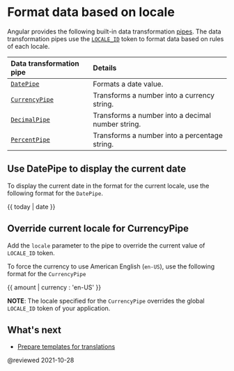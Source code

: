 # Format data based on locale

Angular provides the following built-in data transformation [pipes][AioGuideGlossaryPipe].  The data transformation pipes use the [`LOCALE_ID`][AioApiCoreLocaleId] token to format data based on rules of each locale.

| Data transformation pipe | Details |
|:--- |:--- |
| [`DatePipe`][AioApiCommonDatepipe] | Formats a date value. |
| [`CurrencyPipe`][AioApiCommonCurrencypipe] | Transforms a number into a currency string. |
| [`DecimalPipe`][AioApiCommonDecimalpipe] | Transforms a number into a decimal number string. |
| [`PercentPipe`][AioApiCommonPercentpipe] | Transforms a number into a percentage string. |

## Use DatePipe to display the current date

To display the current date in the format for the current locale, use the following format for the `DatePipe`.

<!--todo: replace with code-example -->

<code-example format="typescript" language="typescript">

{{ today | date }}

</code-example>

## Override current locale for CurrencyPipe

Add the `locale` parameter to the pipe to override the current value of `LOCALE_ID` token.

To force the currency to use American English (`en-US`), use the following format for the `CurrencyPipe`

<!--todo: replace with code-example -->

<code-example format="typescript" language="typescript">

{{ amount | currency : 'en-US' }}

</code-example>

<div class="alert is-helpful">

**NOTE**: The locale specified for the `CurrencyPipe` overrides the global `LOCALE_ID` token of your application.

</div>

## What's next

*   [Prepare templates for translations][AioGuideI18nCommonPrepare]

<!-- links -->

[AioApiCommonCurrencypipe]: api/common/CurrencyPipe "CurrencyPipe | Common - API | Angular"
[AioApiCommonDatepipe]: api/common/DatePipe "DatePipe | Common - API | Angular"
[AioApiCommonDecimalpipe]: api/common/DecimalPipe "DecimalPipe | Common - API | Angular"
[AioApiCommonPercentpipe]: api/common/PercentPipe "PercentPipe | Common - API | Angular"
[AioApiCoreLocaleId]: api/core/LOCALE_ID "LOCALE_ID | Core - API | Angular"

[AioGuideGlossaryPipe]: guide/glossary#pipe "pipe - Glossary | Angular"

[AioGuideI18nCommonPrepare]: guide/i18n-common-prepare "Prepare templates for translations | Angular"

<!-- external links -->

<!-- end links -->

@reviewed 2021-10-28
